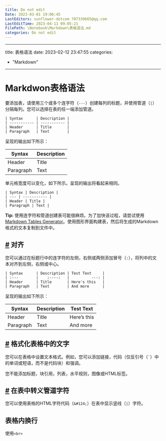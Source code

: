 ```yaml
---
title: Do not edit
Date: 2023-03-01 19:06:45
LastEditors: sunflower-dotcom 707339665@qq.com
LastEditTime: 2023-04-11 09:05:21
FilePath: \Notebook\Markdown\表格语法.md
categories: Do not edit
---
```

---
title: 表格语法
date: 2023-02-12 23:47:55
categories: 
- "Markdown"
---

# Markdwon表格语法

要添加表，请使用三个或多个连字符（`---`）创建每列的标题，并使用管道（`|`）分隔每列。您可以选择在表的任一端添加管道。

```
| Syntax      | Description |
| ----------- | ----------- |
| Header      | Title       |
| Paragraph   | Text        |
```

呈现的输出如下所示：

| Syntax | Description |
| --- | --- |
| Header | Title |
| Paragraph | Text |

单元格宽度可以变化，如下所示。呈现的输出将看起来相同。

```
| Syntax | Description |
| --- | ----------- |
| Header | Title |
| Paragraph | Text |
```

**Tip:** 使用连字符和管道创建表可能很麻烦。为了加快该过程，请尝试使用[Markdown Tables Generator](https://www.tablesgenerator.com/markdown_tables)。使用图形界面构建表，然后将生成的Markdown格式的文本复制到文件中。

## [#](https://markdown.com.cn/basic-syntax/horizontal-rules.html#%E5%AF%B9%E9%BD%90) 对齐

您可以通过在标题行中的连字符的左侧，右侧或两侧添加冒号（`:`），将列中的文本对齐到左侧，右侧或中心。

```
| Syntax      | Description | Test Text     |
| :---        |    :----:   |          ---: |
| Header      | Title       | Here's this   |
| Paragraph   | Text        | And more      |
```

呈现的输出如下所示：

| Syntax | Description | Test Text |
| --- | --- | --- |
| Header | Title | Here’s this |
| Paragraph | Text | And more |

## [#](https://markdown.com.cn/basic-syntax/horizontal-rules.html#%E6%A0%BC%E5%BC%8F%E5%8C%96%E8%A1%A8%E6%A0%BC%E4%B8%AD%E7%9A%84%E6%96%87%E5%AD%97) 格式化表格中的文字

您可以在表格中设置文本格式。例如，您可以添加链接，代码（仅反引号（`` ` ``）中的单词或短语，而不是代码块）和强调。

您不能添加标题，块引用，列表，水平规则，图像或HTML标签。

## [#](https://markdown.com.cn/basic-syntax/horizontal-rules.html#%E5%9C%A8%E8%A1%A8%E4%B8%AD%E8%BD%AC%E4%B9%89%E7%AE%A1%E9%81%93%E5%AD%97%E7%AC%A6) 在表中转义管道字符

您可以使用表格的HTML字符代码（`&#124;`）在表中显示竖线（`|`）字符。

## 表格内换行

使用```<br>```